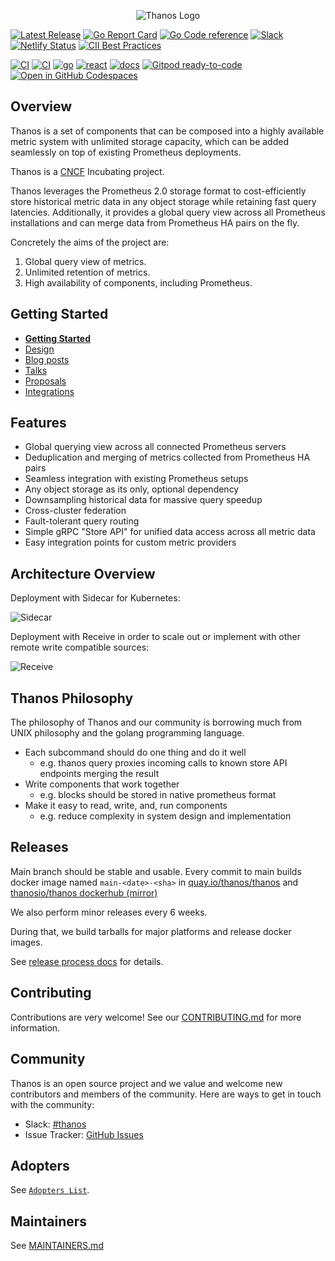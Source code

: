 <p align="center"><img src="docs/img/Thanos-logo_fullmedium.png" alt="Thanos Logo"></p>

[![Latest Release](https://img.shields.io/github/release/thanos-io/thanos.svg?style=flat-square)](https://github.com/thanos-io/thanos/releases/latest) [![Go Report Card](https://goreportcard.com/badge/github.com/thanos-io/thanos)](https://goreportcard.com/report/github.com/thanos-io/thanos) [![Go Code reference](https://img.shields.io/badge/code%20reference-go.dev-darkblue.svg)](https://pkg.go.dev/github.com/thanos-io/thanos?tab=subdirectories) [![Slack](https://img.shields.io/badge/join%20slack-%23thanos-brightgreen.svg)](https://slack.cncf.io/) [![Netlify Status](https://api.netlify.com/api/v1/badges/664a5091-934c-4b0e-a7b6-bc12f822a590/deploy-status)](https://app.netlify.com/sites/thanos-io/deploys) [![CII Best Practices](https://bestpractices.coreinfrastructure.org/projects/3048/badge)](https://bestpractices.coreinfrastructure.org/projects/3048)

[![CI](https://github.com/thanos-io/thanos/workflows/CI/badge.svg)](https://github.com/thanos-io/thanos/actions?query=workflow%3ACI) [![CI](https://circleci.com/gh/thanos-io/thanos.svg?style=svg)](https://circleci.com/gh/thanos-io/thanos) [![go](https://github.com/thanos-io/thanos/workflows/go/badge.svg)](https://github.com/thanos-io/thanos/actions?query=workflow%3Ago) [![react](https://github.com/thanos-io/thanos/workflows/react/badge.svg)](https://github.com/thanos-io/thanos/actions?query=workflow%3Areact) [![docs](https://github.com/thanos-io/thanos/workflows/docs/badge.svg)](https://github.com/thanos-io/thanos/actions?query=workflow%3Adocs) [![Gitpod ready-to-code](https://img.shields.io/badge/Gitpod-ready--to--code-blue?logo=gitpod)](https://gitpod.io/#https://github.com/thanos-io/thanos) [![Open in GitHub Codespaces](https://github.com/codespaces/badge.svg)](https://github.com/codespaces/new?hide_repo_select=true&ref=main&repo=109162639)

## Overview

Thanos is a set of components that can be composed into a highly available metric system with unlimited storage capacity, which can be added seamlessly on top of existing Prometheus deployments.

Thanos is a [CNCF](https://www.cncf.io/) Incubating project.

Thanos leverages the Prometheus 2.0 storage format to cost-efficiently store historical metric data in any object storage while retaining fast query latencies. Additionally, it provides a global query view across all Prometheus installations and can merge data from Prometheus HA pairs on the fly.

Concretely the aims of the project are:

1. Global query view of metrics.
2. Unlimited retention of metrics.
3. High availability of components, including Prometheus.

## Getting Started

* **[Getting Started](https://thanos.io/tip/thanos/getting-started.md/)**
* [Design](https://thanos.io/tip/thanos/design.md/)
* [Blog posts](docs/getting-started.md#blog-posts)
* [Talks](docs/getting-started.md#talks)
* [Proposals](docs/proposals-done)
* [Integrations](docs/integrations.md)

## Features

* Global querying view across all connected Prometheus servers
* Deduplication and merging of metrics collected from Prometheus HA pairs
* Seamless integration with existing Prometheus setups
* Any object storage as its only, optional dependency
* Downsampling historical data for massive query speedup
* Cross-cluster federation
* Fault-tolerant query routing
* Simple gRPC "Store API" for unified data access across all metric data
* Easy integration points for custom metric providers

## Architecture Overview

Deployment with Sidecar for Kubernetes:

<!---
Source file to copy and edit: https://docs.google.com/drawings/d/1AiMc1qAjASMbtqL6PNs0r9-ynGoZ9LIAtf0b9PjILxw/edit?usp=sharing
-->

![Sidecar](https://docs.google.com/drawings/d/e/2PACX-1vSJd32gPh8-MC5Ko0-P-v1KQ0Xnxa0qmsVXowtkwVGlczGfVW-Vd415Y6F129zvh3y0vHLBZcJeZEoz/pub?w=960&h=720)

Deployment with Receive in order to scale out or implement with other remote write compatible sources:

<!---
Source file to copy and edit: https://docs.google.com/drawings/d/1iimTbcicKXqz0FYtSfz04JmmVFLVO9BjAjEzBm5538w/edit?usp=sharing
-->

![Receive](https://docs.google.com/drawings/d/e/2PACX-1vRdYP__uDuygGR5ym1dxBzU6LEx5v7Rs1cAUKPsl5BZrRGVl5YIj5lsD_FOljeIVOGWatdAI9pazbCP/pub?w=960&h=720)

## Thanos Philosophy

The philosophy of Thanos and our community is borrowing much from UNIX philosophy and the golang programming language.

* Each subcommand should do one thing and do it well
  * e.g. thanos query proxies incoming calls to known store API endpoints merging the result
* Write components that work together
  * e.g. blocks should be stored in native prometheus format
* Make it easy to read, write, and, run components
  * e.g. reduce complexity in system design and implementation

## Releases

Main branch should be stable and usable. Every commit to main builds docker image named `main-<date>-<sha>` in [quay.io/thanos/thanos](https://quay.io/repository/thanos/thanos) and [thanosio/thanos dockerhub (mirror)](https://hub.docker.com/r/thanosio/thanos)

We also perform minor releases every 6 weeks.

During that, we build tarballs for major platforms and release docker images.

See [release process docs](docs/release-process.md) for details.

## Contributing

Contributions are very welcome! See our [CONTRIBUTING.md](CONTRIBUTING.md) for more information.

## Community

Thanos is an open source project and we value and welcome new contributors and members of the community. Here are ways to get in touch with the community:

* Slack: [#thanos](https://slack.cncf.io/)
* Issue Tracker: [GitHub Issues](https://github.com/thanos-io/thanos/issues)

## Adopters

See [`Adopters List`](website/data/adopters.yml).

## Maintainers

See [MAINTAINERS.md](MAINTAINERS.md)
